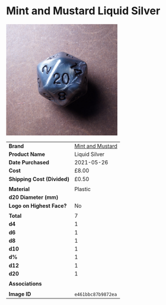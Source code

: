 # Mint and Mustard Liquid Silver

<img src="https://raw.githubusercontent.com/jesskelsall/astarus-images/main/dice/e461bbc87b9872ea.jpg" height="300" />

|||
| --- | --- |
| **Brand** | [Mint and Mustard](https://mintmustard.co.uk/) |
| **Product Name** | Liquid Silver |
| **Date Purchased** | 2021-05-26 |
| **Cost** | £8.00 |
| **Shipping Cost (Divided)** | £0.50 |
||
| **Material** | Plastic |
| **d20 Diameter (mm)** | |
| **Logo on Highest Face?** | No |
||
| **Total** | 7 |
| **d4** | 1 |
| **d6** | 1 |
| **d8** | 1 |
| **d10** | 1 |
| **d%** | 1 |
| **d12** | 1 |
| **d20** | 1 |
||
| **Associations** | |
||
| **Image ID** | `e461bbc87b9872ea` |
